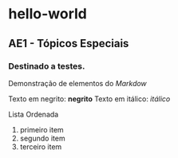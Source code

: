 # hello-world
## AE1 - Tópicos Especiais
### Destinado a testes.

Demonstração de elementos do *Markdow*

Texto em negrito: **negrito**
Texto em itálico: *itálico*

Lista Ordenada
1. primeiro item
2. segundo item
3. terceiro item
